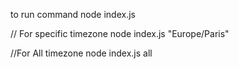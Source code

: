to run command
node index.js

// For specific timezone
node index.js "Europe/Paris"


//For All timezone
node index.js all
